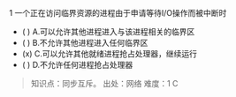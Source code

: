 1
一个正在访问临界资源的进程由于申请等待I/O操作而被中断时
- ( ) A.可以允许其他进程进入与该进程相关的临界区 
- ( ) B.不允许其他进程进入任何临界区 
- (x) C.可以允许其他就绪进程抢占处理器，继续运行 
- ( ) D.不允许任何进程抢占处理器

> 知识点：同步互斥。
> 出处：网络
> 难度：1
> C
